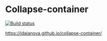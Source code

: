 # Collapse-container

[![Build status](https://ci.appveyor.com/api/projects/status/eyjepc9yvk8h8kpy?svg=true)](https://ci.appveyor.com/project/jdaianova/collapse-container)

https://jdaianova.github.io/collapse-container/
